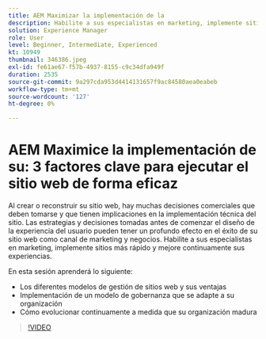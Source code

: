 ```yaml
---
title: AEM Maximizar la implementación de la
description: Habilite a sus especialistas en marketing, implemente sitios más rápido y mejore continuamente sus experiencias.
solution: Experience Manager
role: User
level: Beginner, Intermediate, Experienced
kt: 10949
thumbnail: 346386.jpeg
exl-id: fe61ae67-f57b-4937-8155-c9c34dfa949f
duration: 2535
source-git-commit: 9a297cda953d4414131657f9ac84580aea0eabeb
workflow-type: tm+mt
source-wordcount: '127'
ht-degree: 0%

---
```


# AEM Maximice la implementación de su: 3 factores clave para ejecutar el sitio web de forma eficaz

Al crear o reconstruir su sitio web, hay muchas decisiones comerciales que deben tomarse y que tienen implicaciones en la implementación técnica del sitio. Las estrategias y decisiones tomadas antes de comenzar el diseño de la experiencia del usuario pueden tener un profundo efecto en el éxito de su sitio web como canal de marketing y negocios.  Habilite a sus especialistas en marketing, implemente sitios más rápido y mejore continuamente sus experiencias.

En esta sesión aprenderá lo siguiente:

* Los diferentes modelos de gestión de sitios web y sus ventajas
* Implementación de un modelo de gobernanza que se adapte a su organización
* Cómo evolucionar continuamente a medida que su organización madura

>[!VIDEO](https://video.tv.adobe.com/v/346386/?quality=12&learn=on)
